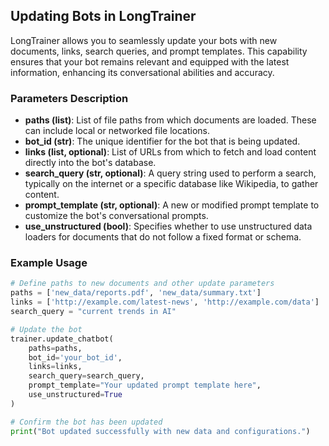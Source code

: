 
## Updating Bots in LongTrainer

LongTrainer allows you to seamlessly update your bots with new documents, links, search queries, and prompt templates. This capability ensures that your bot remains relevant and equipped with the latest information, enhancing its conversational abilities and accuracy.



### Parameters Description

- **paths (list)**: List of file paths from which documents are loaded. These can include local or networked file locations.
- **bot_id (str)**: The unique identifier for the bot that is being updated.
- **links (list, optional)**: List of URLs from which to fetch and load content directly into the bot's database.
- **search_query (str, optional)**: A query string used to perform a search, typically on the internet or a specific database like Wikipedia, to gather content.
- **prompt_template (str, optional)**: A new or modified prompt template to customize the bot's conversational prompts.
- **use_unstructured (bool)**: Specifies whether to use unstructured data loaders for documents that do not follow a fixed format or schema.


### Example Usage

```python
# Define paths to new documents and other update parameters
paths = ['new_data/reports.pdf', 'new_data/summary.txt']
links = ['http://example.com/latest-news', 'http://example.com/data']
search_query = "current trends in AI"

# Update the bot
trainer.update_chatbot(
    paths=paths,
    bot_id='your_bot_id',
    links=links,
    search_query=search_query,
    prompt_template="Your updated prompt template here",
    use_unstructured=True
)

# Confirm the bot has been updated
print("Bot updated successfully with new data and configurations.")
```
